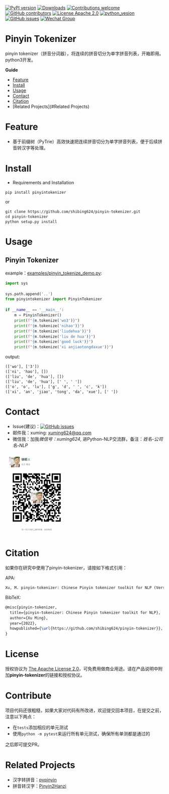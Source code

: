 [![PyPI version](https://badge.fury.io/py/pinyin-tokenizer.svg)](https://badge.fury.io/py/pinyin-tokenizer)
[![Downloads](https://pepy.tech/badge/pinyin-tokenizer)](https://pepy.tech/project/pinyin-tokenizer)
[![Contributions welcome](https://img.shields.io/badge/contributions-welcome-brightgreen.svg)](CONTRIBUTING.md)
[![GitHub contributors](https://img.shields.io/github/contributors/shibing624/pinyin-tokenizer.svg)](https://github.com/shibing624/pinyin-tokenizer/graphs/contributors)
[![License Apache 2.0](https://img.shields.io/badge/license-Apache%202.0-blue.svg)](LICENSE)
[![python_vesion](https://img.shields.io/badge/Python-3.5%2B-green.svg)](requirements.txt)
[![GitHub issues](https://img.shields.io/github/issues/shibing624/pinyin-tokenizer.svg)](https://github.com/shibing624/pinyin-tokenizer/issues)
[![Wechat Group](http://vlog.sfyc.ltd/wechat_everyday/wxgroup_logo.png?imageView2/0/w/60/h/20)](#Contact)

# Pinyin Tokenizer
pinyin tokenizer（拼音分词器），将连续的拼音切分为单字拼音列表，开箱即用。python3开发。


**Guide**

- [Feature](#Feature)
- [Install](#install)
- [Usage](#usage)
- [Contact](#Contact)
- [Citation](#Citation)
- [Related Projects](#Related Projects)

# Feature

- 基于前缀树（PyTrie）高效快速把连续拼音切分为单字拼音列表，便于后续拼音转汉字等处理。

# Install

- Requirements and Installation

```
pip install pinyintokenizer
```

or

```
git clone https://github.com/shibing624/pinyin-tokenizer.git
cd pinyin-tokenizer
python setup.py install
```


# Usage

## Pinyin Tokenizer

example：[examples/pinyin_tokenize_demo.py](examples/pinyin_tokenize_demo.py):


```python
import sys

sys.path.append('..')
from pinyintokenizer import PinyinTokenizer

if __name__ == '__main__':
    m = PinyinTokenizer()
    print(f"{m.tokenize('wo3')}")
    print(f"{m.tokenize('nihao')}")
    print(f"{m.tokenize('liudehua')}")
    print(f"{m.tokenize('liu de hua')}")
    print(f"{m.tokenize('good luck')}")
    print(f"{m.tokenize('xi anjiaotongdaxue')}")
```

output:

```shell
(['wo'], ['3'])
(['ni', 'hao'], [])
(['liu', 'de', 'hua'], [])
(['liu', 'de', 'hua'], [' ', ' '])
(['o', 'o', 'lu'], ['g', 'd', ' ', 'c', 'k'])
(['xi', 'an', 'jiao', 'tong', 'da', 'xue'], [' '])
```


# Contact

- Issue(建议)：[![GitHub issues](https://img.shields.io/github/issues/shibing624/pinyin-tokenizer.svg)](https://github.com/shibing624/pinyin-tokenizer/issues)
- 邮件我：xuming: xuming624@qq.com
- 微信我：加我*微信号：xuming624*, 进Python-NLP交流群，备注：*姓名-公司名-NLP*
<img src="docs/wechat.jpeg" width="200" />


# Citation

如果你在研究中使用了pinyin-tokenizer，请按如下格式引用：

APA:
```latex
Xu, M. pinyin-tokenizer: Chinese Pinyin tokenizer toolkit for NLP (Version 0.0.1) [Computer software]. https://github.com/shibing624/pinyin-tokenizer
```

BibTeX:
```latex
@misc{pinyin-tokenizer,
  title={pinyin-tokenizer: Chinese Pinyin tokenizer toolkit for NLP},
  author={Xu Ming},
  year={2022},
  howpublished={\url{https://github.com/shibing624/pinyin-tokenizer}},
}
```


# License


授权协议为 [The Apache License 2.0](LICENSE)，可免费用做商业用途。请在产品说明中附加**pinyin-tokenizer**的链接和授权协议。


# Contribute
项目代码还很粗糙，如果大家对代码有所改进，欢迎提交回本项目，在提交之前，注意以下两点：

 - 在`tests`添加相应的单元测试
 - 使用`python -m pytest`来运行所有单元测试，确保所有单测都是通过的

之后即可提交PR。


# Related Projects

- 汉字转拼音：[pypinyin](https://github.com/mozillazg/python-pinyin)
- 拼音转汉字：[Pinyin2Hanzi](https://github.com/letiantian/Pinyin2Hanzi)
